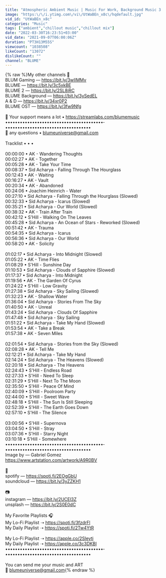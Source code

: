 ```yaml
---
title: "Atmospheric Ambient Music | Music For Work, Background Music 3 Hours"
image: "https:\/\/i.ytimg.com\/vi\/UtWaBEn_x8c\/hqdefault.jpg"
vid_id: "UtWaBEn_x8c"
categories: "Music"
tags: ["ambient","chillout music","chillout mix"]
date: "2022-03-30T16:23:51+03:00"
vid_date: "2021-09-07T06:00:06Z"
duration: "PT3H13M55S"
viewcount: "1038508"
likeCount: "13072"
dislikeCount: ""
channel: "BLUME"
---
```

{% raw %}My other channels 🔎<br />BLUM Gaming — <a rel="nofollow" target="blank" href="https://bit.ly/3wIlMMv">https://bit.ly/3wIlMMv</a><br />BLUME — <a rel="nofollow" target="blank" href="https://bit.ly/3c5xkBE">https://bit.ly/3c5xkBE</a><br />BLUME 2 — <a rel="nofollow" target="blank" href="https://bit.ly/2SL8iRC">https://bit.ly/2SL8iRC</a><br />BLUME Background — <a rel="nofollow" target="blank" href="https://bit.ly/3ySedEL">https://bit.ly/3ySedEL</a><br />A &amp; D — <a rel="nofollow" target="blank" href="https://bit.ly/34xr0P2">https://bit.ly/34xr0P2</a><br />BLUME OST — <a rel="nofollow" target="blank" href="https://bit.ly/3fw9Nfg">https://bit.ly/3fw9Nfg</a><br /><br />💜 Your support means a lot • <a rel="nofollow" target="blank" href="https://streamlabs.com/blumemusic">https://streamlabs.com/blumemusic</a><br />••••••••••••••••••••••••••••••••••••••••­­­•••••••••••••••••••••••••••••••••••<br />📝 any questions • blumeuniverse@gmail.com<br /><br />Tracklist  • • • <br /><br />00:00:00 • AK - Wandering Thoughts<br />00:02:27 • AK - Together<br />00:05:28 • AK - Take Your Time<br />00:08:37 • Sid Acharya - Falling Through The Hourglass<br />00:12:43 • AK - Waiting<br />00:16:27 • AK - Vault<br />00:20:34 • AK - Abandoned<br />00:24:06 • Joachim Heinrich - Water<br />00:27:10 • Sid Acharya - Falling Through the Hourglass (Slowed)<br />00:32:33 • Sid Acharya - Icarus (Slowed)<br />00:35:21 • Sid Acharya - Our World (Slowed)<br />00:38:32 • AK - Train After Train<br />00:42:12 • S'Hill - Walking On The Leaves<br />00:45:28 • Sid Acharya - An Ocean of Stars - Reworked  (Slowed)<br />00:51:42 • AK - Trauma<br />00:54:35 • Sid Acharya - Icarus<br />00:56:36 • Sid Acharya - Our World<br />00:58:20 • AK - Solicity<br /><br />01:02:17 • Sid Acharya - Into Midnight (Slowed)<br />01:05:22 • AK - Time Flies<br />01:08:29 • S'Hill - Sunshine Day<br />01:10:53 • Sid Acharya - Clouds of Sapphire (Slowed)<br />01:17:37 • Sid Acharya - Into Midnight<br />01:19:56 • AK - The Garden Of Cyrus<br />01:24:22 • S'Hill - Low Gravity<br />01:27:38 • Sid Acharya - Sky Sailing (Slowed)<br />01:32:23 • AK - Shallow Water<br />01:36:04 • Sid Acharya - Stories From The Sky<br />01:40:50 • AK - Unreal<br />01:43:24 • Sid Acharya - Clouds Of Sapphire<br />01:47:48 • Sid Acharya - Sky Sailing<br />01:51:22 • Sid Acharya - Take My Hand (Slowed)<br />01:53:54 • AK - Take a Break<br />01:57:38 • AK - Seven Miles<br /><br />02:01:54 • Sid Acharya - Stories from the Sky (Slowed)<br />02:08:28 • AK - Tell Me<br />02:12:21 • Sid Acharya - Take My Hand<br />02:14:24 • Sid Acharya - The Heavens (Slowed)<br />02:20:18 • Sid Acharya - The Heavens<br />02:24:43 • S'Hill - Endless Road<br />02:27:33 • S'Hill - Need To Sleep<br />02:31:29 • S'Hill - Next To The Moon<br />02:35:50 • S'Hill - Peace Of Mind<br />02:40:09 • S'Hill - Poolroom Party<br />02:44:00 • S'Hill - Sweet Wave<br />02:48:18 • S'Hill - The Sun Is Still Sleeping<br />02:52:39 • S'Hill - The Earth Goes Down<br />02:57:10 • S'Hill - The Silence<br /><br />03:00:56 • S'Hill - Supernova<br />03:04:50 • S'Hill - Stray<br />03:07:36 • S'Hill - Starry Night<br />03:10:18 • S'Hill - Somewhere<br />••••••••••••••••••••••••••••••••••••••••­­­•••••••••••••••••••••••••••••••••••<br />Image by — Gabriel Gomez<br /><a rel="nofollow" target="blank" href="https://www.artstation.com/artwork/A9R0BV">https://www.artstation.com/artwork/A9R0BV</a><br /><br />📼<br />spotify — <a rel="nofollow" target="blank" href="https://spoti.fi/2EOgGbU">https://spoti.fi/2EOgGbU</a><br />soundcloud — <a rel="nofollow" target="blank" href="https://bit.ly/3yZZKH1">https://bit.ly/3yZZKH1</a><br /><br />📷<br />instagram — <a rel="nofollow" target="blank" href="https://bit.ly/2UCEl3Z">https://bit.ly/2UCEl3Z</a><br />unsplash — <a rel="nofollow" target="blank" href="https://bit.ly/2S0E0dC">https://bit.ly/2S0E0dC</a><br /><br />My Favorite Playlists 🎧<br />My Lo-Fi Playlist ➝ <a rel="nofollow" target="blank" href="https://spoti.fi/3fzdrFl">https://spoti.fi/3fzdrFl</a><br />My Daily Playlist ➝ <a rel="nofollow" target="blank" href="https://spoti.fi/2Tw4YtR">https://spoti.fi/2Tw4YtR</a><br /><br />My Lo-Fi Playlist ➝ <a rel="nofollow" target="blank" href="https://apple.co/2SIeyti">https://apple.co/2SIeyti</a><br />My Daily Playlist ➝ <a rel="nofollow" target="blank" href="https://apple.co/3c3DKBl">https://apple.co/3c3DKBl</a><br />••••••••••••••••••••••••••••••••••••••••­­­•••••••••••••••••••••••••••••••••••<br /><br />You can send me your music and ART<br />📩 blumeuniverse@gmail.com{% endraw %}
